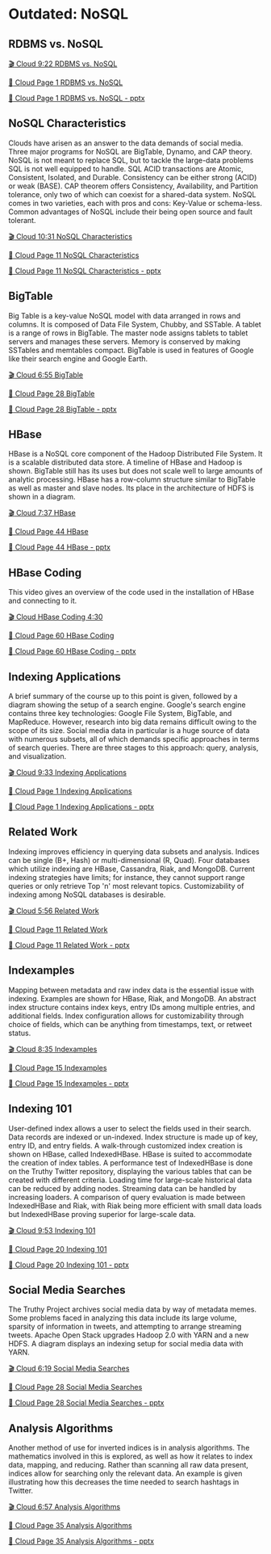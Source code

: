 Outdated: NoSQL
===============

RDBMS vs. NoSQL
---------------

[:clapper: Cloud 9:22 RDBMS vs. NoSQL](https://www.youtube.com/watch?v=dJunqER9lb8)

[:scroll: Cloud Page 1 RDBMS vs. NoSQL](https://drive.google.com/open?id=0B88HKpainTSfaDFNbjNiMm44bnc)

[:scroll: Cloud Page 1 RDBMS vs. NoSQL - pptx](https://drive.google.com/open?id=0B88HKpainTSfNnQ5SEVKTm1tRk0)

NoSQL Characteristics
---------------------

Clouds have arisen as an answer to the data demands of social media.
Three major programs for NoSQL are BigTable, Dynamo, and CAP theory.
NoSQL is not meant to replace SQL, but to tackle the large-data problems
SQL is not well equipped to handle. SQL ACID transactions are Atomic,
Consistent, Isolated, and Durable. Consistency can be either strong
(ACID) or weak (BASE). CAP theorem offers Consistency, Availability, and
Partition tolerance, only two of which can coexist for a shared-data
system. NoSQL comes in two varieties, each with pros and cons: Key-Value
or schema-less. Common advantages of NoSQL include their being open
source and fault tolerant.

[:clapper: Cloud 10:31 NoSQL Characteristics](https://www.youtube.com/watch?v=BjtTDiKhqk8)

[:scroll: Cloud Page 11 NoSQL Characteristics](https://drive.google.com/open?id=0B88HKpainTSfaDFNbjNiMm44bnc)

[:scroll: Cloud Page 11 NoSQL Characteristics - pptx](https://drive.google.com/open?id=0B88HKpainTSfNnQ5SEVKTm1tRk0)

BigTable
--------

Big Table is a key-value NoSQL model with data arranged in rows and
columns. It is composed of Data File System, Chubby, and SSTable. A
tablet is a range of rows in BigTable. The master node assigns tablets
to tablet servers and manages these servers. Memory is conserved by
making SSTables and memtables compact. BigTable is used in features of
Google like their search engine and Google Earth.

[:clapper: Cloud 6:55 BigTable](https://www.youtube.com/watch?v=JAlz9AI5I-M)

[:scroll: Cloud Page 28 BigTable](https://drive.google.com/open?id=0B88HKpainTSfaDFNbjNiMm44bnc)

[:scroll: Cloud Page 28 BigTable - pptx](https://drive.google.com/open?id=0B88HKpainTSfNnQ5SEVKTm1tRk0)


HBase
-----

HBase is a NoSQL core component of the Hadoop Distributed File System.
It is a scalable distributed data store. A timeline of HBase and Hadoop
is shown. BigTable still has its uses but does not scale well to large
amounts of analytic processing. HBase has a row-column structure similar
to BigTable as well as master and slave nodes. Its place in the
architecture of HDFS is shown in a diagram.

[:clapper: Cloud 7:37 HBase](https://www.youtube.com/watch?v=i-ibhuVs-ck)

[:scroll: Cloud Page 44 HBase](https://drive.google.com/open?id=0B88HKpainTSfaDFNbjNiMm44bnc)

[:scroll: Cloud Page 44 HBase - pptx](https://drive.google.com/open?id=0B88HKpainTSfNnQ5SEVKTm1tRk0)

HBase Coding
------------

This video gives an overview of the code used in the installation of
HBase and connecting to it.

[:clapper: Cloud HBase Coding 4:30](https://www.youtube.com/watch?v=KbFMpYRBTtU)

[:scroll: Cloud Page 60 HBase Coding](https://drive.google.com/open?id=0B88HKpainTSfaDFNbjNiMm44bnc)

[:scroll: Cloud Page 60 HBase Coding - pptx](https://drive.google.com/open?id=0B88HKpainTSfNnQ5SEVKTm1tRk0)

Indexing Applications
---------------------

A brief summary of the course up to this point is given, followed by a
diagram showing the setup of a search engine. Google's search engine
contains three key technologies: Google File System, BigTable, and
MapReduce. However, research into big data remains difficult owing to
the scope of its size. Social media data in particular is a huge source
of data with numerous subsets, all of which demands specific approaches
in terms of search queries. There are three stages to this approach:
query, analysis, and visualization.

[:clapper: Cloud 9:33 Indexing Applications](https://www.youtube.com/watch?v=MxgabfoGH-M)

[:scroll: Cloud Page 1 Indexing Applications](https://drive.google.com/open?id=0B88HKpainTSfWUh6dVNHcXloSnc)

[:scroll: Cloud Page 1 Indexing Applications - pptx](https://drive.google.com/open?id=0B88HKpainTSfZkJpLTNIbDJ1dVU)

Related Work
------------

Indexing improves efficiency in querying data subsets and analysis.
Indices can be single (B+, Hash) or multi-dimensional (R, Quad). Four
databases which utilize indexing are HBase, Cassandra, Riak, and
MongoDB. Current indexing strategies have limits; for instance, they
cannot support range queries or only retrieve Top 'n' most relevant
topics. Customizability of indexing among NoSQL databases is desirable.

[:clapper: Cloud 5:56 Related Work](https://www.youtube.com/watch?v=NDjAdFSVzxo)

[:scroll: Cloud Page 11 Related Work](https://drive.google.com/open?id=0B88HKpainTSfWUh6dVNHcXloSnc)

[:scroll: Cloud Page 11 Related Work - pptx](https://drive.google.com/open?id=0B88HKpainTSfZkJpLTNIbDJ1dVU)


Indexamples
-----------

Mapping between metadata and raw index data is the essential issue with
indexing. Examples are shown for HBase, Riak, and MongoDB. An abstract
index structure contains index keys, entry IDs among multiple entries,
and additional fields. Index configuration allows for customizability
through choice of fields, which can be anything from timestamps, text,
or retweet status.

[:clapper: Cloud 8:35 Indexamples](https://www.youtube.com/watch?v=Ec3VFeTGuo8)

[:scroll: Cloud Page 15 Indexamples](https://drive.google.com/open?id=0B88HKpainTSfWUh6dVNHcXloSnc)

[:scroll: Cloud Page 15 Indexamples - pptx](https://drive.google.com/open?id=0B88HKpainTSfZkJpLTNIbDJ1dVU)


Indexing 101
------------

User-defined index allows a user to select the fields used in their
search. Data records are indexed or un-indexed. Index structure is made
up of key, entry ID, and entry fields. A walk-through customized index
creation is shown on HBase, called IndexedHBase. HBase is suited to
accommodate the creation of index tables. A performance test of
IndexedHBase is done on the Truthy Twitter repository, displaying the
various tables that can be created with different criteria. Loading time
for large-scale historical data can be reduced by adding nodes.
Streaming data can be handled by increasing loaders. A comparison of
query evaluation is made between IndexedHBase and Riak, with Riak being
more efficient with small data loads but IndexedHBase proving superior
for large-scale data.

[:clapper: Cloud 9:53 Indexing 101](https://www.youtube.com/watch?v=eKQaLkw-HBU)

[:scroll: Cloud Page 20 Indexing 101](https://drive.google.com/open?id=0B88HKpainTSfWUh6dVNHcXloSnc)

[:scroll: Cloud Page 20 Indexing 101 - pptx](https://drive.google.com/open?id=0B88HKpainTSfZkJpLTNIbDJ1dVU)

Social Media Searches
---------------------

The Truthy Project archives social media data by way of metadata memes.
Some problems faced in analyzing this data include its large volume,
sparsity of information in tweets, and attempting to arrange streaming
tweets. Apache Open Stack upgrades Hadoop 2.0 with YARN and a new HDFS.
A diagram displays an indexing setup for social media data with YARN.

[:clapper: Cloud 6:19 Social Media Searches](https://www.youtube.com/watch?v=a3tcL-Qw9to)

[:scroll: Cloud Page 28 Social Media Searches](https://drive.google.com/open?id=0B88HKpainTSfWUh6dVNHcXloSnc)

[:scroll: Cloud Page 28 Social Media Searches - pptx](https://drive.google.com/open?id=0B88HKpainTSfZkJpLTNIbDJ1dVU)

Analysis Algorithms
-------------------

Another method of use for inverted indices is in analysis algorithms.
The mathematics involved in this is explored, as well as how it relates
to index data, mapping, and reducing. Rather than scanning all raw data
present, indices allow for searching only the relevant data. An example
is given illustrating how this decreases the time needed to search
hashtags in Twitter.

[:clapper: Cloud 6:57 Analysis Algorithms](https://www.youtube.com/watch?v=MxoMd4mdshE)

[:scroll: Cloud Page 35 Analysis Algorithms](https://drive.google.com/open?id=0B88HKpainTSfWUh6dVNHcXloSnc)

[:scroll: Cloud Page 35 Analysis Algorithms - pptx](https://drive.google.com/open?id=0B88HKpainTSfZkJpLTNIbDJ1dVU)

